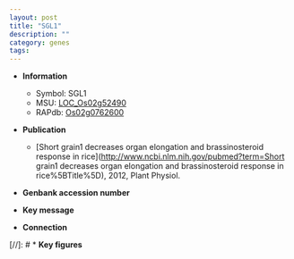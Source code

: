```yaml
---
layout: post
title: "SGL1"
description: ""
category: genes
tags: 
---
```


* **Information**  
    + Symbol: SGL1  
    + MSU: [LOC_Os02g52490](http://rice.plantbiology.msu.edu/cgi-bin/ORF_infopage.cgi?orf=LOC_Os02g52490)  
    + RAPdb: [Os02g0762600](http://rapdb.dna.affrc.go.jp/viewer/gbrowse_details/irgsp1?name=Os02g0762600)  

* **Publication**  
    + [Short grain1 decreases organ elongation and brassinosteroid response in rice](http://www.ncbi.nlm.nih.gov/pubmed?term=Short grain1 decreases organ elongation and brassinosteroid response in rice%5BTitle%5D), 2012, Plant Physiol.

* **Genbank accession number**  

* **Key message**  

* **Connection**  

[//]: # * **Key figures**  


